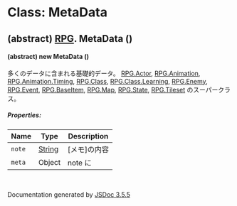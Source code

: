 # Class: MetaData

## (abstract) [RPG](RPG.html).  MetaData ()

#### (abstract) new MetaData ()

 多くのデータに含まれる基礎的データ。 [RPG.Actor](RPG.Actor.html), [RPG.Animation](RPG.Animation.html), [RPG.Animation.Timing](RPG.Animation.Timing.html), [RPG.Class](RPG.Class.html), [RPG.Class.Learning](RPG.Class.Learning.html), [RPG.Enemy](RPG.Enemy.html), [RPG.Event](RPG.Event.html), [RPG.BaseItem](RPG.BaseItem.html), [RPG.Map](RPG.Map.html), [RPG.State](RPG.State.html), [RPG.Tileset](RPG.Tileset.html) のスーパークラス。

##### Properties:

| Name | Type | Description |
| --- | --- | --- |
| `note` | [String](String.html) | [メモ]の内容 |
| `meta` | Object | note に |

<dl>
</dl>
 <br>

  Documentation generated by [JSDoc 3.5.5](https://github.com/jsdoc3/jsdoc)
